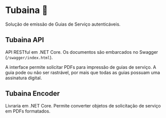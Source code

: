 # Tubaina 🏺

Solução de emissão de Guias de Serviço autenticáveis.

## Tubaina API
API RESTful em .NET Core. Os documentos são embarcados no Swagger (`/swagger/index.html`).

A interface permite solicitar PDFs para impressão de guias de serviço. A guia pode ou não ser rastrável, por mais que todas as guias possuam uma assinatura digital.

## Tubaina Encoder
Livraria em .NET Core. Permite converter objetos de solicitação de serviço em PDFs formatados.

